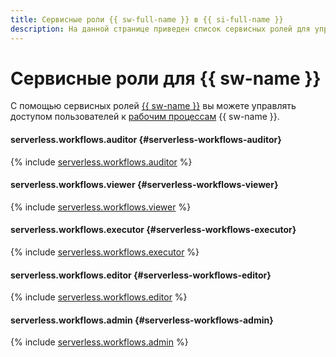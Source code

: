 ```yaml
---
title: Сервисные роли {{ sw-full-name }} в {{ si-full-name }}
description: На данной странице приведен список сервисных ролей для управления доступом к функциональности {{ sw-full-name }} в сервисе {{ si-full-name }}.
---
```


# Сервисные роли для {{ sw-name }}

С помощью сервисных ролей [{{ sw-name }}](../concepts/index.md#workflows) вы можете управлять доступом пользователей к [рабочим процессам](../concepts/workflows/workflow.md) {{ sw-name }}.

#### serverless.workflows.auditor {#serverless-workflows-auditor}

{% include [serverless.workflows.auditor](../../_roles/serverless/workflows/auditor.md) %}

#### serverless.workflows.viewer {#serverless-workflows-viewer}

{% include [serverless.workflows.viewer](../../_roles/serverless/workflows/viewer.md) %}

#### serverless.workflows.executor {#serverless-workflows-executor}

{% include [serverless.workflows.executor](../../_roles/serverless/workflows/executor.md) %}

#### serverless.workflows.editor {#serverless-workflows-editor}

{% include [serverless.workflows.editor](../../_roles/serverless/workflows/editor.md) %}

#### serverless.workflows.admin {#serverless-workflows-admin}

{% include [serverless.workflows.admin](../../_roles/serverless/workflows/admin.md) %}